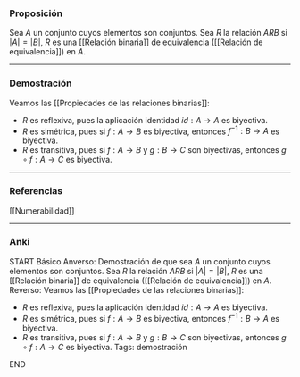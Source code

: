 ### Proposición

Sea $A$ un conjunto cuyos elementos son conjuntos. Sea $R$ la relación $ARB$ si $|A| = |B|$, $R$ es una [[Relación binaria]] de equivalencia ([[Relación de equivalencia]]) en $A$.

---
### Demostración

Veamos las [[Propiedades de las relaciones binarias]]:
- $R$ es reflexiva, pues la aplicación identidad $id: A \rightarrow A$ es biyectiva.
- $R$ es simétrica, pues si $f: A \rightarrow B$ es biyectiva, entonces $f^{-1}: B \rightarrow A$ es biyectiva.
- $R$ es transitiva, pues si $f: A \rightarrow B$ y $g: B \rightarrow C$ son biyectivas, entonces $g \circ f : A \rightarrow C$ es biyectiva.

---
### Referencias

[[Numerabilidad]]

---
### Anki


START
Básico
Anverso: Demostración de que sea $A$ un conjunto cuyos elementos son conjuntos. Sea $R$ la relación $ARB$ si $|A| = |B|$, $R$ es una [[Relación binaria]] de equivalencia ([[Relación de equivalencia]]) en $A$.
Reverso: Veamos las [[Propiedades de las relaciones binarias]]:
- $R$ es reflexiva, pues la aplicación identidad $id: A \rightarrow A$ es biyectiva.
- $R$ es simétrica, pues si $f: A \rightarrow B$ es biyectiva, entonces $f^{-1}: B \rightarrow A$ es biyectiva.
- $R$ es transitiva, pues si $f: A \rightarrow B$ y $g: B \rightarrow C$ son biyectivas, entonces $g \circ f : A \rightarrow C$ es biyectiva.
Tags: demostración
<!--ID: 1705771400955-->
END